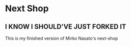 # Next Shop

## I KNOW I SHOULD'VE JUST FORKED IT

This is my finished version of Mirko Nasato's next-shop
